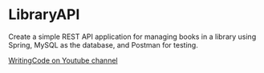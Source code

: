 # LibraryAPI
Create a simple REST API application for managing books in a library using Spring, MySQL as the database, and Postman for testing.

[WritingCode on Youtube channel](https://www.youtube.com/@WritingCode-bq3gk)
